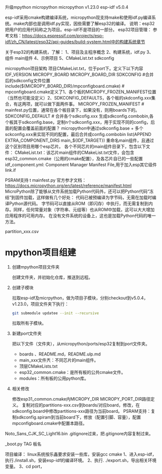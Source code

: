 升级mpython micropython
micropython v1.23.0
esp-idf v5.0.4

esp-idf采用cmake构建编译系统，micropython现支持make和使用idf.py编译系统。make内部也是调用idf.py实现，因些需要了解esp32的编译。
说明：esp32把用户的应用代码称之为项目。esp-idf不是项目的一部分。
esp32项目管理：
参考文档：<https://docs.espressif.com/projects/esp-idf/zh_CN/latest/esp32/api-guides/build-system.html中的构建系统章节>

关于esp32的构建系统，了解：
1、项目及主程序概念
2、构建系统，idf.py
3、组件 main组件
4、示例项目
5、CMakeList.txt
sdkconfig

micropython项目架构
项目CMakeList.txt，位于port下。定义下以下内容
IDF_VERSION
MICROPY_BOARD
MICROPY_BOARD_DIR
SDKCONFIG #合并后的sdkconfig文件位置
include(${MICROPY_BOARD_DIR}/mpconfigboard.cmake) # mpconfigboard.cmake定义了1、各个板的MICROPY_FROZEN_MANIFEST位置（当然也可能没定义）2、SDKCONFIG_DEFAULTS，各个板的skdconfig.xxx集合，有这两项，就可以做下面两件事。
MICROPY_FROZEN_MANIFEST # mainfest.py位置，通常在各个板目录下，如果没有，则用boards下的。
SDKCONFIG_DEFAULT # 合并各个sdkcofig.xxx 生成sdkconfig.combobin,各个板其于sdkconfig.base，定制n个sdkconfig.xxx，用于实现不同的config，后面的配置会覆盖前面的配置？
micropython中通过sdkconfig.base + 多个sckconfig.xxx来实现不同的配置，最后合并成config.combobin
list(APPEND EXTRA_COMPONENT_DIRS main_${IDF_TARGET})
    重命名main组件，且通过这个区别项目用哪个esp芯片。
    各个不同芯片的main组件目录下，包含以下文件：
    CMakeList.txt：该芯片main组件的CMakeList.txt文件，会包含esp32_common.cmake（公用的cmake配置），及各芯片自已的一些配置
    idf_component.yml: Component Manager Manifest File,用于加入esp其它级件
    link.if

PSRAM支持
t
mainfest.py
官方参才文档：<https://docs.micropython.org/en/latest/reference/manifest.html>
MicroPython除了能够从文件系统加载Python代码外，还可以把Python代码“冻结”到固件加载，这样做有几个好处：
代码已被预编译为字节码，无需在加载时编译Python源代码。
字节码可以直接从ROM（即闪存）中执行，而无需复制到内存。同样，任何常量对象（字符串、元组等）也从ROM中加载，这可以大大增加应用程序的可用内存。
在没有文件系统的设备上，这也是加载Python代码的唯一方法。

partition_xxx.csv

# mpython项目组建

1. 创建mpython项目文件夹

    创建文件夹，并初始化仓库，推送到远程。

2. 创建子模块

    拉取esp-idf及micrpython，做为项目子模块，分别checkout到v5.0.4，v1.23.0，项目文件夹下执行：

    ```bash
    git submodule updatee --init --recursive
    ```

    拉取所有子模块。

3. 新建port文件夹

    把以下文件（文件夹），从micropython/ports/esp32复制到port文件夹。

    - boards 、README.md，README.ulp.md
    - main_xxx文件兲：不同芯片的main组件。
    - 顶层CMakeLists.txt
    - esp32_common.cmake：是所有板的公共cmake文件。
    - modules：所有板的公用python库。

4. 相关修改

    修改esp31_common.cmake内MICROPY_DIR MICROPY_PORT_DIR路径定义。
    复制对应的partitions-xxx.csv到boards/对应board，修改，在sdkconfig.board中修改partitions-xxx路径为当前board。
    PSRAM支持：复制sdkconfig.spiram到当前board下，修放（配置引脚、容量），配置mpconfigboard.cmake中配置本路径。

Noto_Sans_CJK_SC_Light16.bin .gitignore过来，把.gitignore内容复制过来。

_boot.py
TAG
板名

项目编译：
linux系统按乐鑫要求安装一些库，安装gcc cmake
1、进入esp-idf，执行./install.sh，安装esp-idf的编译环境。
2、执行. ./export.sh，导出相关环境变量。
3、cd port，
